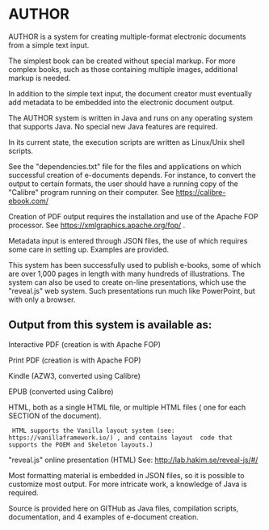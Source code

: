 # AUTHOR
AUTHOR is a system for creating multiple-format electronic documents from a simple text input. 

The simplest book can be created without special markup. For more complex books, such as those containing multiple images, additional markup is needed. 

In addition to the simple text input, the document creator must  eventually  add metadata to be embedded into the electronic document output.

The AUTHOR system is written in Java and runs on any operating system that supports Java. No special new Java features are required.

In its current state, the execution scripts are written as Linux/Unix shell scripts.

See the "dependencies.txt" file for the files and applications on which successful creation of e-documents depends. For instance, to convert the output to certain formats, the user should have a running copy of the "Calibre" program running on their computer. See https://calibre-ebook.com/

Creation of PDF output requires the installation and use of the Apache FOP processor. See https://xmlgraphics.apache.org/fop/  .

Metadata input is entered through JSON files, the use of which requires some care in setting up. Examples are provided.

This system has been successfully used to publish e-books, some of which are over 1,000 pages in length with many hundreds of illustrations. The system can also be used to create on-line presentations, which use the "reveal.js" web system. Such presentations run much like PowerPoint, but with only a browser. 

## Output from this system is available as:

Interactive PDF (creation is with Apache FOP)

Print PDF (creation is with Apache FOP)

Kindle (AZW3, converted using Calibre)

EPUB (converted  using Calibre)

HTML, both as a single HTML file, or multiple HTML files ( one for each SECTION    of the document). 

     HTML supports the Vanilla layout system (see: https://vanillaframework.io/) , and contains layout  code that supports the POEM and Skeleton layouts.)

"reveal.js" online presentation (HTML) See: http://lab.hakim.se/reveal-js/#/


Most formatting material is embedded in JSON files, so it is possible to customize most output. For more intricate work, a knowledge of Java is
required.

Source is provided here on GITHub as Java files, compilation scripts, documentation, and 4 examples of e-document creation.
